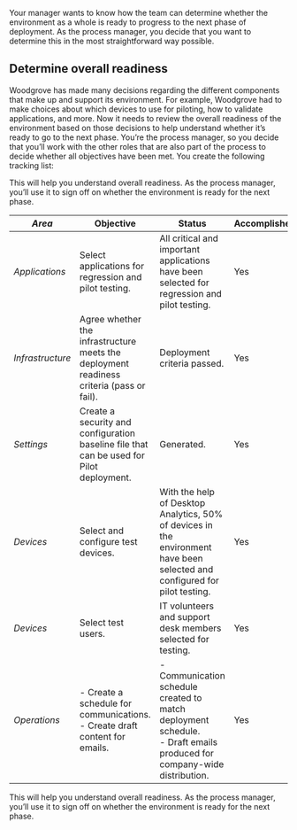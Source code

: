 
Your manager wants to know how the team can determine whether the environment as a whole is ready to progress to the next phase of deployment. As the process manager, you decide that you want to determine this in the most straightforward way possible. 

## Determine overall readiness

Woodgrove has made many decisions regarding the different components that make up and support its environment. For example, Woodgrove had to make choices about which devices to use for piloting, how to validate applications, and more. Now it needs to review the overall readiness of the environment based on those decisions to help understand whether it’s ready to go to the next phase. You’re the process manager, so you decide that you’ll work with the other roles that are also part of the process to decide whether all objectives have been met.  You create the following tracking list:

This will help you understand overall readiness. As the process manager, you’ll use it to sign off on whether the environment is ready for the next phase.

|*Area*  |Objective  |Status  |Accomplished  |
|---------|---------|---------|---------|
|*Applications*|Select applications for regression and pilot testing.|All critical and important applications have been selected for regression and pilot testing.|Yes|
|*Infrastructure*|Agree whether the infrastructure meets the deployment readiness criteria (pass or fail).|Deployment criteria passed.|Yes|
|*Settings*|Create a security and configuration baseline file that can be used for Pilot deployment.|Generated.|Yes|
|*Devices*|Select and configure test devices.|With the help of Desktop Analytics, 50% of devices in the environment have been selected and configured for pilot testing.|Yes|
|*Devices*|Select test users.|IT volunteers and support desk members selected for testing.|Yes|
|*Operations*|- Create a schedule for communications.<br/>- Create draft content for emails.|- Communication schedule created to match deployment schedule.<br/>- Draft emails produced for company-wide distribution.|Yes|

This will help you understand overall readiness. As the process manager, you’ll use it to sign off on whether the environment is ready for the next phase.